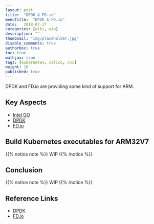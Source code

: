 ```yaml
---
layout: post
title:  "DPDK & FD.io"
menuTitle:  "DPDK & FD.io"
date:   2018-07-17
categories: [wiki, wip]
description: ""
thumbnail: "img/placeholder.jpg"
disable_comments: true
authorbox: true
toc: true
mathjax: true
tags: [kubernetes, calico, cni]
weight: 10 
published: true
---
```


DPDK and FD.io are providing some kind of support for ARM.

<!--more-->

## Key Aspects

- [Intel GO](https://github.com/intel-go/nff-go)
- [DPDK](http://doc.dpdk.org/guides/linux_gsg/cross_build_dpdk_for_arm64.html)
- [FD.io](https://wiki.fd.io/view/VPP/Alternative_builds#Raspberry_Pi)

## Build Kubernetes executables for ARM32V7

{{% notice note %}}
WIP
{{% /notice %}}

## Conclusion

{{% notice note %}}
WIP
{{% /notice %}}

## Reference Links

- [DPDK](http://doc.dpdk.org/guides/linux_gsg/cross_build_dpdk_for_arm64.html)
- [FD.io](https://wiki.fd.io/view/VPP/Alternative_builds#Raspberry_Pi)

